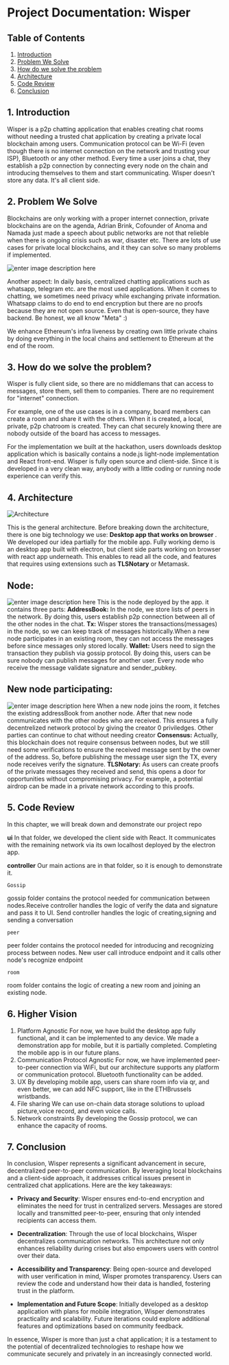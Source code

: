 # Project Documentation: Wisper
## Table of Contents
1. [Introduction](#introduction)
2. [Problem We Solve](#problem-we-solve)
3. [How do we solve the problem](#how-do-we-solve-the-problem)
4. [Architecture](#architecture)
5. [Code Review](#code-review)
6. [Conclusion](#conclusion)

## 1. Introduction
Wisper is a p2p chatting application that enables creating chat rooms without needing a trusted chat application by creating a private local blockchain among users. Communication protocol can be Wi-Fi (even though there is no internet connection on the network and trusting your ISP), Bluetooth or any other method. Every time a user joins a chat, they establish a p2p connection by connecting every node on the chain and introducing themselves to them and start communicating. Wisper doesn't store any data. It's all client side.

## 2. Problem We Solve
 Blockchains are only working with a proper internet connection, private blockchains are on the agenda, Adrian Brink, Cofounder of Anoma and Namada just made a speech about public networks are not that relieble when there is ongoing crisis such as war, disaster etc. There are lots of use cases for private local blockchains, and it they can solve so many problems if implemented. 

![enter image description here](https://pbs.twimg.com/media/GSW2YU4WAAEN5A-?format=jpg&name=medium)


Another aspect: In daily basis, centralized chatting applications such as whatsapp, telegram etc. are the most used applications. When it comes to chatting, we sometimes need privacy while exchanging private information. Whatsapp claims to do end to end encryption but there are no proofs because they are not open source. Even that is open-source, they have backend. Be honest, we all know "Meta" :) 

We enhance Ethereum's infra liveness by creating own little private chains by doing everything in the local chains and settlement to Ethereum at the end of the room.

## 3. How do we solve the problem?
Wisper is fully client side, so there are no middlemans that can access to messages, store them, sell them to companies. There are no requirement for "internet" connection.

For example, one of the use cases is in a company, board members can create a room and share it with the others. When it is created, a local, private, p2p chatroom is created. They can chat securely knowing there are nobody outside of the board has access to messages.

For the implementation we built at the hackathon, users downloads desktop application which is basically contains a node.js light-node implementation and React front-end. Wisper is fully open source and client-side. Since it is developed in a very clean way, anybody with a little coding or running node experience can verify this.

## 4. Architecture
![Architecture](https://i.imgur.com/zxgjG2v.png)

This is the general architecture. Before breaking down the architecture, there is one big technology we use: **Desktop app that works on browser** . We developed our idea partially for the mobile app. Fully working demo is an desktop app built with electron, but client side parts working on browser with react app underneath. This enables to read all the code, and features that requires using extensions such as **TLSNotary** or Metamask.

## **Node:**

![enter image description here](https://i.imgur.com/kwYCQmb.png)
This is the node deployed by the app. it contains three parts:
    **AddressBook:**
    In the node, we store lists of peers in the network. By doing this, users establish p2p connection between all of the other nodes in the chat. 
        **Tx:**
    Wisper stores the transactions(messages) in the node, so we can keep track of messages historically.When a new node participates in an existing room, they can not access the messages before since messages only stored locally.
    **Wallet:**
    Users need to sign the transaction they publish via gossip protocol. By doing this, users can be sure nobody can publish messages for another user. Every node who receive the message validate signature and sender_pubkey.

## **New node participating:**
![enter image description here](https://i.imgur.com/rspe2c4.png)
    When a new node joins the room, it fetches the existing addressBook from another node. After that new node communicates with the other nodes who are received. This ensures a fully decentrelized network protocol by giving the creator 0 priviledges. Other parties can continue to chat without needing creator
    **Consensus:**
    Actually, this blockchain does not require consensus between nodes, but we still need some verifications to ensure the received message sent by the owner of the address. So, before publishing the message user sign the TX, every node receives verify the signature.
    **TLSNotary:**
    As users can create proofs of the private messages they received and send, this opens a door for opportunities without compromising privacy. For example, a potential airdrop can be made in a private network according to this proofs.
	

## 5. Code Review
In this chapter, we will break down and demonstrate our project repo

**ui**
In that folder, we developed the client side with React. It communicates with the remaining network via its own localhost deployed by the electron app.

**controller**
Our main actions are in that folder, so it is enough to demonstrate it.

	Gossip

gossip folder contains the protocol needed for communication between nodes.Receive controller handles the logic of verify the data and signature and pass it to UI. Send controller handles the logic of creating,signing and sending a conversation

	peer

peer folder contains the protocol needed for introducing and recognizing  process between nodes. New user call introduce endpoint and it calls other node's recognize endpoint

	room

room folder contains the logic of creating a new room and joining an existing node.

## 6. Higher Vision
1. Platform Agnostic
	For now, we have build the desktop app fully functional, and it can be implemented to any device. We made a demonstration app for mobile, but it is partially completed. Completing the mobile app is in our future plans.
2. Communication Protocol Agnostic
	For now, we have implemented peer-to-peer connection via WiFi, but our architecture supports any platform or communication protocol. Bluetooth functionality can be added.
3. UX
	By developing mobile app, users can share room info via qr, and even better, we can add NFC support, like in the ETHBrussels wristbands.
4. File sharing
	We can use on-chain data storage solutions to upload picture,voice record, and even voice calls.
5. Network constraints
	By developing the Gossip protocol, we can enhance the capacity of rooms.

## 7. Conclusion

In conclusion, Wisper represents a significant advancement in secure, decentralized peer-to-peer communication. By leveraging local blockchains and a client-side approach, it addresses critical issues present in centralized chat applications. Here are the key takeaways:

- **Privacy and Security**: Wisper ensures end-to-end encryption and eliminates the need for trust in centralized servers. Messages are stored locally and transmitted peer-to-peer, ensuring that only intended recipients can access them.
  
- **Decentralization**: Through the use of local blockchains, Wisper decentralizes communication networks. This architecture not only enhances reliability during crises but also empowers users with control over their data.

- **Accessibility and Transparency**: Being open-source and developed with user verification in mind, Wisper promotes transparency. Users can review the code and understand how their data is handled, fostering trust in the platform.

- **Implementation and Future Scope**: Initially developed as a desktop application with plans for mobile integration, Wisper demonstrates practicality and scalability. Future iterations could explore additional features and optimizations based on community feedback.

In essence, Wisper is more than just a chat application; it is a testament to the potential of decentralized technologies to reshape how we communicate securely and privately in an increasingly connected world.
